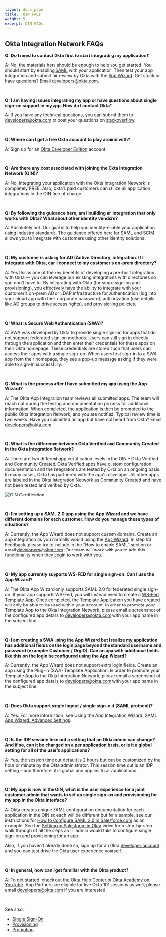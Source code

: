 ```yaml
---
layout: docs_page
title:  OIN FAQs
weight: 5
excerpt: OIN FAQs
---
```


## Okta Integration Network FAQs

**Q: Do I need to contact Okta first to start integrating my application?**

A: No, the materials here should be enough to help you get started. You should start by enabling [SAML](/docs/guides/saml_guidance.html) with your application. Then test your app integration and submit for review by Okta with the [App Wizard](/use_cases/integrate_with_okta/sso-with-saml.html). Get stuck or have questions? Email <developers@okta.com>.

<br/>

**Q: I am having issues integrating my app or have questions about single sign-on support in my app. How do I contact Okta?**

A: If you have any technical questions, you can submit them to <developers@okta.com> or post your questions on [stackoverflow](https://stackoverflow.com).

<br/>

**Q: Where can I get a free Okta account to play around with?**

A: Sign up for an [Okta Developer Edition](https://developer.okta.com/signup/) account.

<br/>

**Q: Are there any cost associated with joining the Okta Integration Network (OIN)?**

A: No, integrating your application with the Okta Integration Network is completely FREE. Also, Okta’s paid customers can utilize all application integrations in the OIN free of charge.

<br/>

**Q: By following the guidance here, am I building an integration that only works with Okta? What about other identity vendors?**

A: Absolutely not. Our goal is to help you identity-enable your application using industry standards. The guidance offered here for SAML and SCIM allows you to integrate with customers using other identity solutions.

<br/>

**Q: My customer is asking for AD (Active Directory) integration. If I integrate with Okta, can I connect to my customer's on-prem directory?**

A: Yes this is one of the key benefits of developing a pre-built integration with Okta — you can leverage our existing integrations with directories so you don’t have to. By integrating with Okta (for single sign-on and provisioning), you effectively have the ability to integrate with your customer’s on-prem AD or LDAP infrastructure for authentication (log into your cloud app with their corporate password), authorization (use details like AD groups to drive access rights), and provisioning policies.

<br/>

**Q: What is Secure Web Authentication (SWA)?**

A: SWA was developed by Okta to provide single sign-on for apps that do not support federated sign-on methods. Users can still sign in directly through the application and then enter their credentials for these apps on their Okta homepage. These credentials are stored such that users can access their apps with a single sign-on. When users first sign-in to a SWA app from their homepage, they see a pop-up message asking if they were able to sign-in successfully.

<br/>

**Q: What is the process after I have submitted my app using the App Wizard?**

A: The Okta App Integration team reviews all submitted apps. The team will reach out during the testing and documentation process for additional information. When completed, the application is then be promoted to the public Okta Integration Network, and you are notified. Typical review time is two weeks. Have you submitted an app but have not heard from Okta? Email <developers@okta.com>.

<br/>

**Q: What is the difference between Okta Verified and Community Created in the Okta Integration Network?**

A: There are two different app certification levels in the OIN – Okta Verified and Community Created. Okta Verified apps have custom configuration documentation and the integrations are tested by Okta on an ongoing basis. In many cases, Okta has partnered with the app's developer. All other apps are labeled in the Okta Integration Network as Community Created and have not been tested and verified by Okta.

![OIN Certification](https://cloud.githubusercontent.com/assets/3278918/12027092/9cab6bd2-ad76-11e5-8372-938b5367ba30.png "OIN Certification")

<br/>

**Q: I’m setting up a SAML 2.0 app using the App Wizard and we have different domains for each customer. How do you manage these types of situations?**

A: Currently, the App Wizard does not support custom domains. Create an app integration as you normally would using the [App Wizard](https://help.okta.com/en/prod/Content/Topics/Apps/Apps_App_Integration_Wizard.htm). In step #3 Feedback, please try to include in the “How to enable SAML” section or email <developers@okta.com>. Our team will work with you to add this functionality when they begin to work with you.

<br/>

**Q: My app currently supports WS-FED for single sign-on. Can I use the App Wizard?**

A: The Okta App Wizard only supports SAML 2.0 for federated single sign-on. If your app supports WS-Fed, you will instead need to create a [WS-Fed Template App](https://help.okta.com/en/prod/Content/Topics/Apps/Apps_Configure_Okta%20Template_WS_Federation.htm). Once completed, the Template Application you have created will only be able to be used within your account. In order to promote your Template App to the Okta Integration Network, please email a screenshot of the configured app details to <developers@okta.com> with your app name in the subject line.

<br/>

**Q: I am creating a SWA using the App Wizard but I realize my application has additional fields on the login page beyond the standard username and password (example: Customer / OrgID). Can an app with additional fields like this on the login be configured using the App Wizard?**

A: Currently, the App Wizard does not support extra login fields. Create an app using the Plug-in (SWA) Template Application. In order to promote your Template App to the Okta Integration Network, please email a screenshot of the configured app details to <developers@okta.com> with your app name in the subject line.

<br/>

**Q: Does Okta support single logout / single sign-out (SAML protocol)?**

A: Yes. For more information, see [Using the App Integration Wizard: SAML App Wizard: Advanced Settings](https://help.okta.com/en/prod/Content/Topics/Apps/Apps_App_Integration_Wizard.htm).

<br/>

**Q: Is the IDP session time out a setting that an Okta admin can change? And if so, can it be changed on a per application basis, or is it a global setting for all of the user’s applications?**

A: Yes, the session time out default is 2 hours but can be customized by the hour or minute by the Okta administrator. This session time out is an IDP setting – and therefore, it is global and applies to all applications.

<br/>

**Q: My app is now in the OIN, what is the user experience for a joint customer admin that wants to set up single sign-on and provisioning for my app in the Okta interface?**

A: Okta creates unique SAML configuration documentation for each application in the OIN so each will be different but for a sample, see our instructions for [How to Configure SAML 2.0 in Salesforce.com](http://saml-doc.okta.com/SAML_Docs/How-to-Configure-SAML-2.0-in-Salesforce.html) as an example. See the [Setting up Salesforce in Okta](https://support.okta.com/help/articles/Knowledge_Article/Setting-Up-Salesforce-in-Okta) video for a step-by-step walk through of all the steps an IT admin would take to configure single sign-on and provisioning for an app.

Also, if you haven’t already done so, sign up for an Okta [developer account](https://developer.okta.com/signup/) and you can test drive the Okta user experience yourself.

<br/>

**Q: In general, how can I get familiar with the Okta product?**

A: To get started, check out the [Okta Help Center](https://support.okta.com/help) or [Okta Academy on YouTube](https://www.youtube.com/playlist?list=PLIid085fSVdurJ8l_UgfNGJohaSW6w97p). App Partners are eligible for live Okta 101 sessions as well, please email <developers@okta.com> if you are interested. 

<br />

See also:

* [Single Sign-On](/use_cases/integrate_with_okta/sso-with-saml.html)
* [Provisioning](/use_cases/integrate_with_okta/provisioning.html)
* [Promotion](/use_cases/integrate_with_okta/promotion.html)